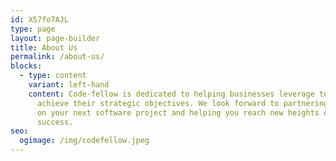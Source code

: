 ```yaml
---
id: X57fo7AJL
type: page
layout: page-builder
title: About Us
permalink: /about-us/
blocks:
  - type: content
    variant: left-hand
    content: Code-fellow is dedicated to helping businesses leverage technology to
      achieve their strategic objectives. We look forward to partnering with you
      on your next software project and helping you reach new heights of
      success.
seo:
  ogimage: /img/codefellow.jpeg
---
```

